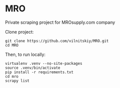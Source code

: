 # MRO #
Private scraping project for MROsupply.com company

Clone project:
```
git clone https://github.com/vilnitskiy/MRO.git
cd MRO
```
Then, to run locally:
```
virtualenv .venv --no-site-packages
source .venv/bin/activate
pip install -r requirements.txt
cd mro
scrapy list
```